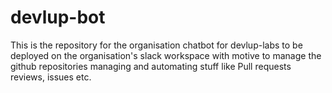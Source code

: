 # devlup-bot

This is the repository for the organisation chatbot for devlup-labs to be deployed on the organisation's slack workspace with motive to manage the github repositories managing and automating stuff like Pull requests reviews, issues etc. 
